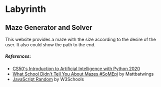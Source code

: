 # Labyrinth
## Maze Generator and Solver

This website provides a maze with the size according to the desire of the user. It also could show the path to the end.

##### References:
* [CS50's Introduction to Artificial Intelligence with Python 2020](https://youtube.com/playlist?list=PLhQjrBD2T382Nz7z1AEXmioc27axa19Kv&si=5Yu_ZLKgKKM1wZyv)
* [What School Didn't Tell You About Mazes #SoMEpi](https://www.youtube.com/watch?v=uctN47p_KVk&pp=ygU_V2hhdCBTY2hvb2wgRGlkbid0IFRlbGwgWW91IEFib3V0IE1hemVzICNTb01FcGkgYnkgTWF0dGJhdHdpbmdz) by Mattbatwings
* [JavaScript Random](https://www.w3schools.com/js/js_random.asp) by W3Schools